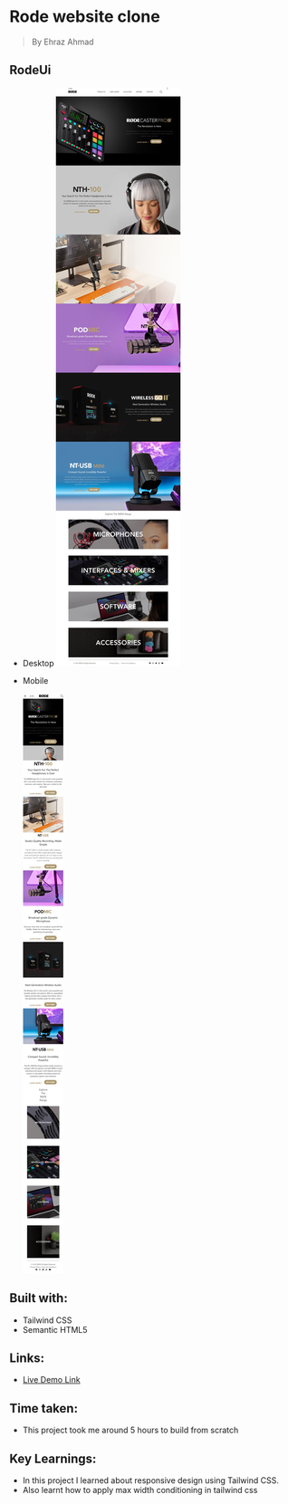 # Rode website clone

> By Ehraz Ahmad

## RodeUi

- Desktop
  ![Desktop-1](./Rode/images/RodeLaptop.jpeg)

- Mobile

  ![Mobile](./Rode/images/RodeMobile.png)

## Built with:

- Tailwind CSS
- Semantic HTML5

## Links:

- [Live Demo Link](https://lighthearted-sherbet-b9f968.netlify.app/)

## Time taken:

- This project took me around 5 hours to build from scratch

## Key Learnings:

- In this project I learned about responsive design using Tailwind CSS.
- Also learnt how to apply max width conditioning in tailwind css
